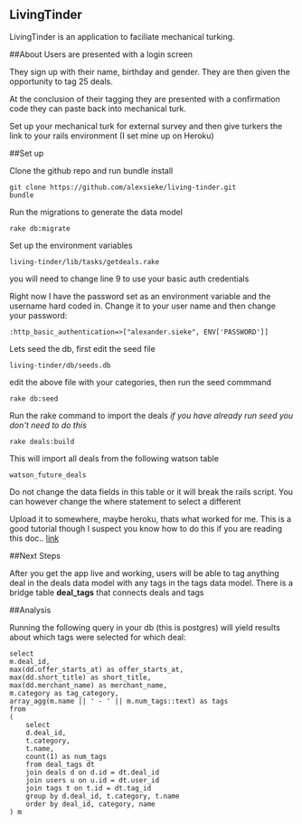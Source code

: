 LivingTinder
------------

LivingTinder is an application to faciliate mechanical turking.

##About
Users are presented with a login screen

They sign up with their name, birthday and gender.  They are then given the opportunity to tag 25 deals.

At the conclusion of their tagging they are presented with a confirmation code they can paste back into mechanical turk.

Set up your mechanical turk for external survey and then give turkers the link to your rails environment (I set mine up on Heroku)

##Set up

Clone the github repo and run bundle install

	git clone https://github.com/alexsieke/living-tinder.git
	bundle
	
Run the migrations to generate the data model

	rake db:migrate
	
Set up the environment variables

	living-tinder/lib/tasks/getdeals.rake
	
you will need to change line 9 to use your basic auth credentials

Right now I have the password set as an environment variable and the username hard coded in.  Change it to your user name and then change your password:

	:http_basic_authentication=>["alexander.sieke", ENV['PASSWORD']]
	
Lets seed the db, first edit the seed file

	living-tinder/db/seeds.db
	
edit the above file with your categories, then run the seed commmand

	rake db:seed

Run the rake command to import the deals _if you have already run seed you don't need to do this_

	rake deals:build
	
This will import all deals from the following watson table

	watson_future_deals

Do not change the data fields in this table or it will break the rails script.  You can however change the where statement to select a different

Upload it to somewhere, maybe heroku, thats what worked for me.  This is a good tutorial though I suspect you know how to do this if you are reading this doc.. [link](https://devcenter.heroku.com/articles/getting-started-with-rails4)

##Next Steps

After you get the app live and working, users will be able to tag anything deal in the deals data model with any tags in the tags data model.  There is a bridge table **deal_tags** that connects deals and tags

##Analysis

Running the following query in your db (this is postgres) will yield results about which tags were selected for which deal:

	select
	m.deal_id,
	max(dd.offer_starts_at) as offer_starts_at,
	max(dd.short_title) as short_title,
	max(dd.merchant_name) as merchant_name,
	m.category as tag_category,
	array_agg(m.name || ' - ' || m.num_tags::text) as tags
	from
	(
		select
		d.deal_id,
		t.category,
		t.name,
		count(1) as num_tags
		from deal_tags dt
		join deals d on d.id = dt.deal_id
		join users u on u.id = dt.user_id
		join tags t on t.id = dt.tag_id
		group by d.deal_id, t.category, t.name
		order by deal_id, category, name
	) m

